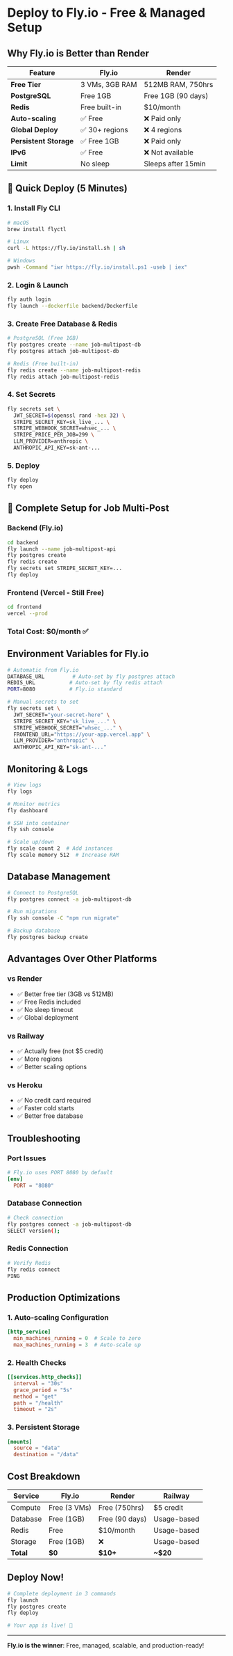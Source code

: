 # Deploy to Fly.io - Free & Managed Setup

## Why Fly.io is Better than Render

| Feature | Fly.io | Render |
|---------|---------|---------|
| **Free Tier** | 3 VMs, 3GB RAM | 512MB RAM, 750hrs |
| **PostgreSQL** | Free 1GB | Free 1GB (90 days) |
| **Redis** | Free built-in | $10/month |
| **Auto-scaling** | ✅ Free | ❌ Paid only |
| **Global Deploy** | ✅ 30+ regions | ❌ 4 regions |
| **Persistent Storage** | ✅ Free 1GB | ❌ Paid only |
| **IPv6** | ✅ Free | ❌ Not available |
| **Limit** | No sleep | Sleeps after 15min |

## 🚀 Quick Deploy (5 Minutes)

### 1. Install Fly CLI
```bash
# macOS
brew install flyctl

# Linux
curl -L https://fly.io/install.sh | sh

# Windows
pwsh -Command "iwr https://fly.io/install.ps1 -useb | iex"
```

### 2. Login & Launch
```bash
fly auth login
fly launch --dockerfile backend/Dockerfile
```

### 3. Create Free Database & Redis
```bash
# PostgreSQL (Free 1GB)
fly postgres create --name job-multipost-db
fly postgres attach job-multipost-db

# Redis (Free built-in)
fly redis create --name job-multipost-redis
fly redis attach job-multipost-redis
```

### 4. Set Secrets
```bash
fly secrets set \
  JWT_SECRET=$(openssl rand -hex 32) \
  STRIPE_SECRET_KEY=sk_live_... \
  STRIPE_WEBHOOK_SECRET=whsec_... \
  STRIPE_PRICE_PER_JOB=299 \
  LLM_PROVIDER=anthropic \
  ANTHROPIC_API_KEY=sk-ant-...
```

### 5. Deploy
```bash
fly deploy
fly open
```

## 🎯 Complete Setup for Job Multi-Post

### Backend (Fly.io)
```bash
cd backend
fly launch --name job-multipost-api
fly postgres create
fly redis create
fly secrets set STRIPE_SECRET_KEY=...
fly deploy
```

### Frontend (Vercel - Still Free)
```bash
cd frontend
vercel --prod
```

### Total Cost: $0/month ✅

## Environment Variables for Fly.io

```bash
# Automatic from Fly.io
DATABASE_URL         # Auto-set by fly postgres attach
REDIS_URL           # Auto-set by fly redis attach
PORT=8080           # Fly.io standard

# Manual secrets to set
fly secrets set \
  JWT_SECRET="your-secret-here" \
  STRIPE_SECRET_KEY="sk_live_..." \
  STRIPE_WEBHOOK_SECRET="whsec_..." \
  FRONTEND_URL="https://your-app.vercel.app" \
  LLM_PROVIDER="anthropic" \
  ANTHROPIC_API_KEY="sk-ant-..."
```

## Monitoring & Logs

```bash
# View logs
fly logs

# Monitor metrics
fly dashboard

# SSH into container
fly ssh console

# Scale up/down
fly scale count 2  # Add instances
fly scale memory 512  # Increase RAM
```

## Database Management

```bash
# Connect to PostgreSQL
fly postgres connect -a job-multipost-db

# Run migrations
fly ssh console -C "npm run migrate"

# Backup database
fly postgres backup create
```

## Advantages Over Other Platforms

### vs Render
- ✅ Better free tier (3GB vs 512MB)
- ✅ Free Redis included
- ✅ No sleep timeout
- ✅ Global deployment

### vs Railway
- ✅ Actually free (not $5 credit)
- ✅ More regions
- ✅ Better scaling options

### vs Heroku
- ✅ No credit card required
- ✅ Faster cold starts
- ✅ Better free database

## Troubleshooting

### Port Issues
```toml
# Fly.io uses PORT 8080 by default
[env]
  PORT = "8080"
```

### Database Connection
```bash
# Check connection
fly postgres connect -a job-multipost-db
SELECT version();
```

### Redis Connection
```bash
# Verify Redis
fly redis connect
PING
```

## Production Optimizations

### 1. Auto-scaling Configuration
```toml
[http_service]
  min_machines_running = 0  # Scale to zero
  max_machines_running = 3  # Auto-scale up
```

### 2. Health Checks
```toml
[[services.http_checks]]
  interval = "30s"
  grace_period = "5s"
  method = "get"
  path = "/health"
  timeout = "2s"
```

### 3. Persistent Storage
```toml
[mounts]
  source = "data"
  destination = "/data"
```

## Cost Breakdown

| Service | Fly.io | Render | Railway |
|---------|--------|--------|---------|
| Compute | Free (3 VMs) | Free (750hrs) | $5 credit |
| Database | Free (1GB) | Free (90 days) | Usage-based |
| Redis | Free | $10/month | Usage-based |
| Storage | Free (1GB) | ❌ | Usage-based |
| **Total** | **$0** | **$10+** | **~$20** |

## Deploy Now!

```bash
# Complete deployment in 3 commands
fly launch
fly postgres create
fly deploy

# Your app is live! 🚀
```

---

**Fly.io is the winner**: Free, managed, scalable, and production-ready!